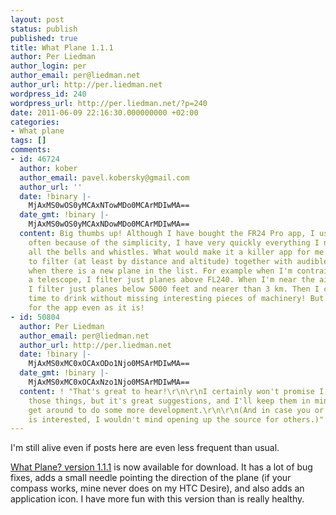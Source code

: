 ```yaml
---
layout: post
status: publish
published: true
title: What Plane 1.1.1
author: Per Liedman
author_login: per
author_email: per@liedman.net
author_url: http://per.liedman.net
wordpress_id: 240
wordpress_url: http://per.liedman.net/?p=240
date: 2011-06-09 22:16:30.000000000 +02:00
categories:
- What plane
tags: []
comments:
- id: 46724
  author: kober
  author_email: pavel.kobersky@gmail.com
  author_url: ''
  date: !binary |-
    MjAxMS0wOS0yMCAxNTowMDo0MCArMDIwMA==
  date_gmt: !binary |-
    MjAxMS0wOS0yMCAxNDowMDo0MCArMDIwMA==
  content: Big thumbs up! Although I have bought the FR24 Pro app, I use yours more
    often because of the simplicity, I have very quickly everything I need without
    all the bells and whistles. What would make it a killer app for me - possibility
    to filter (at least by distance and altitude) together with audible notification,
    when there is a new plane in the list. For example when I'm contrailspotting with
    a telescope, I filter just planes above FL240. When I'm near the airport, then
    I filter just planes below 5000 feet and nearer than 3 km. Then I can use free
    time to drink without missing interesting pieces of machinery! But anyway thanks
    for the app even as it is!
- id: 50804
  author: Per Liedman
  author_email: per@liedman.net
  author_url: http://per.liedman.net
  date: !binary |-
    MjAxMS0xMC0xOCAxODo1Njo0MSArMDIwMA==
  date_gmt: !binary |-
    MjAxMS0xMC0xOCAxNzo1Njo0MSArMDIwMA==
  content: ! "That's great to hear!\r\n\r\nI certainly won't promise I'll implement
    those things, but it's great suggestions, and I'll keep them in mind when/if I
    get around to do some more development.\r\n\r\n(And in case you or anyone else
    is interested, I wouldn't mind opening up the source for others.)"
---
```

I'm still alive even if posts here are even less frequent than usual.

<a href="http://www.liedman.net/share/WhatPlane-android-1.1.1.apk">What Plane? version 1.1.1</a> is now available for download. It has a lot of bug fixes, adds a small needle pointing the direction of the plane (if your compass works, mine never does on my HTC Desire), and also adds an application icon. I have more fun with this version than is really healthy.
